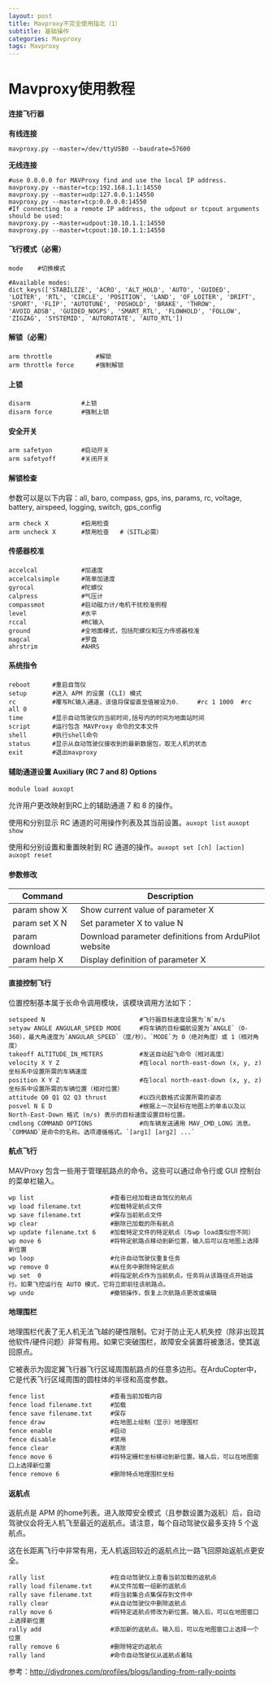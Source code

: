 ```yaml
---
layout: post
title: Mavproxy不完全使用指北（1）
subtitle: 基础操作
categories: Mavproxy
tags: Mavproxy
---
```


# Mavproxy使用教程

#### 连接飞行器

**有线连接**

```shell
mavproxy.py --master=/dev/ttyUSB0 --baudrate=57600
```

**无线连接**

```shell
#use 0.0.0.0 for MAVProxy find and use the local IP address. 
mavproxy.py --master=tcp:192.168.1.1:14550
mavproxy.py --master=udp:127.0.0.1:14550
mavproxy.py --master=tcp:0.0.0.0:14550
#If connecting to a remote IP address, the udpout or tcpout arguments should be used:
mavproxy.py --master=udpout:10.10.1.1:14550
mavproxy.py --master=tcpout:10.10.1.1:14550
```

#### 飞行模式（必需）

```
mode	#切换模式

#Available modes:  
dict_keys(['STABILIZE', 'ACRO', 'ALT_HOLD', 'AUTO', 'GUIDED', 'LOITER', 'RTL', 'CIRCLE', 'POSITION', 'LAND', 'OF_LOITER', 'DRIFT', 'SPORT', 'FLIP', 'AUTOTUNE', 'POSHOLD', 'BRAKE', 'THROW', 'AVOID_ADSB', 'GUIDED_NOGPS', 'SMART_RTL', 'FLOWHOLD', 'FOLLOW', 'ZIGZAG', 'SYSTEMID', 'AUTOROTATE', 'AUTO_RTL'])
```

#### 解锁（必需）

```
arm throttle			#解锁
arm throttle force		#强制解锁
```

#### 上锁

```
disarm				#上锁
disarm force		#强制上锁
```

#### 安全开关

```
arm safetyon		#启动开关
arm safetyoff		#关闭开关
```

#### 解锁检查

参数可以是以下内容：all, baro, compass, gps, ins, params, rc, voltage, battery, airspeed, logging, switch, gps_config

```
arm check X			#启用检查
arm uncheck X		#禁用检查	#（SITL必需）
```

#### 传感器校准

```
accelcal			#加速度
accelcalsimple		#简单加速度
gyrocal				#陀螺仪
calpress			#气压计
compassmot			#启动磁力计/电机干扰校准例程
level				#水平
rccal				#RC输入
ground				#全地面模式，包括陀螺仪和压力传感器校准
magcal				#罗盘
ahrstrim			#AHRS
```

#### 系统指令

```
reboot		#重启自驾仪
setup		#进入 APM 的设置 (CLI) 模式
rc			#覆写RC输入通道，该值将保留直至值被设为0.		#rc 1 1000	#rc all 0
time		#显示自动驾驶仪的当前时间,括号内的时间为地面站时间
script		#运行包含 MAVProxy 命令的文本文件
shell		#执行shell命令
status		#显示从自动驾驶仪接收到的最新数据包，取无人机的状态
exit		#退出mavproxy
```

#### 辅助通道设置 Auxiliary (RC 7 and 8) Options

```
module load auxopt
```

允许用户更改映射到RC上的辅助通道 7 和 8 的操作。

使用和分别显示 RC 通道的可用操作列表及其当前设置。`auxopt list` `auxopt show`

使用和分别设置和重置映射到 RC 通道的操作。`auxopt set [ch] [action]` `auxopt reset`

#### 参数修改

| **Command**    | **Description**                                       |
| -------------- | ----------------------------------------------------- |
| param show X   | Show current value of parameter X                     |
| param set X N  | Set parameter X to value N                            |
| param download | Download parameter definitions from ArduPilot website |
| param help X   | Display definition of parameter X                     |

#### 直接控制飞行

位置控制基本属于长命令调用模块，该模块调用方法如下：

```
setspeed N							#飞行器目标速度设置为`N`m/s
setyaw ANGLE ANGULAR_SPEED MODE		#将车辆的目标偏航设置为`ANGLE`（0-360），最大角速度为`ANGULAR_SPEED`（度/秒）。`MODE`为 0（绝对角度）或 1（相对角度）
takeoff ALTITUDE_IN_METERS			#发送自动起飞命令（相对高度）
velocity X Y Z						#在local north-east-down (x, y, z)坐标系中设置所需的车辆速度
position X Y Z						#在local north-east-down (x, y, z)坐标系中设置所需的车辆位置（相对位置）
attitude Q0 Q1 Q2 Q3 thrust			#以四元数格式设置所需的姿态
posvel N E D						#根据上一次鼠标在地图上的单击以及以 North-East-Down 格式 (m/s) 表示的目标速度设置目标位置。
cmdlong COMMAND OPTIONS				#向车辆发送通用 MAV_CMD_LONG 消息。`COMMAND`是命令的名称。选项遵循格式。`[arg1] [arg2] ...`
```

#### 航点飞行

MAVProxy 包含一些用于管理航路点的命令。这些可以通过命令行或 GUI 控制台的菜单栏输入。

```
wp list						#查看已经加载进自驾仪的航点
wp load filename.txt		#加载特定航点文件
wp save filename.txt		#保存当前航点文件
wp clear					#删除已加载的所有航点
wp update filename.txt 6	#加载特定文件的特定航点（与wp load类似但不同）
wp move 6					#将特定航路点移动到新位置，输入后可以在地图上选择新位置
wp loop						#允许自动驾驶仪重复任务
wp remove 0					#从任务中删除特定航点
wp set 	0					#将指定航点作为当前航点。任务将从该路径点开始运行。如果飞控运行在 AUTO 模式，它将立即前往该航路点。
wp undo						#撤销操作，恢复上次航路点更改或编辑
```

#### 地理围栏

地理围栏代表了无人机无法飞越的硬性限制。它对于防止无人机失控（除非出现其他软件/硬件问题）非常有用。如果它突破围栏，故障安全装置将被激活，使其返回原点。

它被表示为固定翼飞行器飞行区域周围航路点的任意多边形。在ArduCopter中，它是代表飞行区域周围的圆柱体的半径和高度参数。

```
fence list					#查看当前加载内容
fence load filename.txt		#加载
fence save filename.txt		#保存
fence draw					#在地图上绘制（显示）地理围栏
fence enable				#启动
fence disable				#禁用
fence clear					#清除
fence move 6				#将特定栅栏坐标移动到新位置。输入后，可以在地图窗口上选择新位置
fence remove 6				#删除特点地理围栏坐标
```

#### 返航点

返航点是 APM 的home列表。进入故障安全模式（且参数设置为返航）后，自动驾驶仪会将无人机飞至最近的返航点。请注意，每个自动驾驶仪最多支持 5 个返航点。

这在长距离飞行中非常有用，无人机返回较近的返航点比一路飞回原始返航点更安全。

```
rally list					#在自动驾驶仪上查看当前加载的返航点
rally load filename.txt		#从文件加载一组新的返航点
rally save filename.txt		#将当前集合点集保存到文件中
rally clear					#从自动驾驶仪中删除返航点
rally move 6				#将特定返航点修改为新位置。输入后，可以在地图窗口上选择新位置
rally add					#添加新的返航点。输入后，可以在地图窗口上选择一个位置
rally remove 6				#删除特定的返航点
rally land					#命令自动驾驶仪从返航点着陆
```

参考：http://diydrones.com/profiles/blogs/landing-from-rally-points

### 